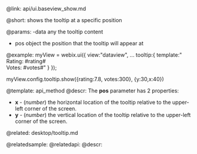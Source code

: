 @link: api/ui.baseview_show.md

@short: shows the tooltip at a specific position
	

@params:
-data	any		the tooltip content
- pos	object	the position that the tooltip will appear at



@example:
myView = webix.ui({
    view:"dataview",
    ...
    tooltip:{
        template:" Rating: #rating# <br> Votes: #votes#"
    }
});
 
myView.config.tooltip.show({rating:7.8, votes:300}, {y:30,x:40})

@template:	api_method
@descr:
The **pos** parameter has 2 properties:

- **x**	- (*number*) the horizontal location of the tooltip relative to the upper-left corner of the screen.
- **y** - (*number*) the vertical location of the tooltip relative to the upper-left corner of the screen.

@related:
	desktop/tooltip.md

@relatedsample:
@relatedapi:
@descr: